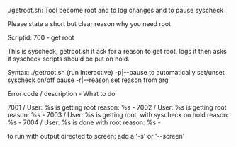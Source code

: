 ./getroot.sh: Tool become root and to log changes and to pause syscheck

Please state a short but clear reason why you need root

Scriptid: 700 - get root

This is syscheck, getroot.sh it ask for a reason to get root, logs it then asks if syscheck scripts should be put on hold.

Syntax: ./getroot.sh (run interactive)
-p|--pause to automatically set/unset syscheck on/off pause
-r|--reason <reason> set reason from arg

Error code / description - What to do

7001 / User: %s is getting root reason: %s - 
7002 / User: %s is getting root reason: %s - 
7003 / User: %s is getting root, with syscheck on hold reason: %s - 
7004 / User: %s is done with root reason: %s - 

to run with output directed to screen: add a '-s' or '--screen'

